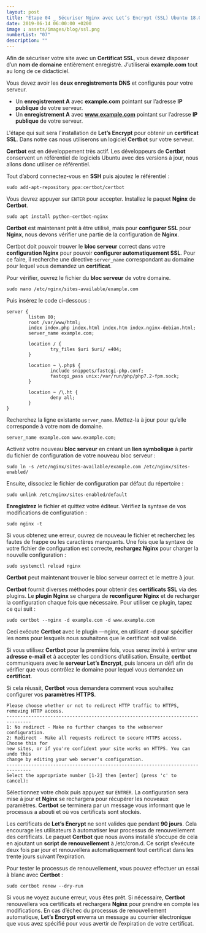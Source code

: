 ```yaml
---
layout: post
title: "Étape 04 _ Sécuriser Nginx avec Let’s Encrypt (SSL) Ubuntu 18.04 LTS"
date: 2019-06-14 06:00:00 +0200
image : assets/images/blog/ssl.png
numberList: "07"
description: ""
---
```


Afin de sécuriser votre site avec un **Certificat SSL**, vous devez disposer d’un **nom de domaine** entièrement enregistré. J’utiliserai **example.com** tout au long de ce didacticiel.

Vous devez avoir les **deux enregistrements DNS** et configurés pour votre serveur. 

- Un **enregistrement A** avec **example.com** pointant sur l’adresse **IP publique** de votre serveur.
- Un **enregistrement A** avec **www.example.com** pointant sur l’adresse **IP publique** de votre serveur.

L'étape qui suit sera l'installation de **Let’s Encrypt** pour obtenir un **certificat SSL**. Dans notre cas nous utiliserons un logiciel **Certbot** sur votre serveur.

**Certbot** est en développement très actif. Les développeurs de **Certbot** conservent un référentiel de logiciels Ubuntu avec des versions à jour, nous allons donc utiliser ce référentiel.

Tout d’abord connectez-vous en **SSH** puis ajoutez le référentiel :

``` 
sudo add-apt-repository ppa:certbot/certbot
```

Vous devrez appuyer sur `ENTER` pour accepter.
Installez le paquet **Nginx** de **Certbot**.

```
sudo apt install python-certbot-nginx
```

**Certbot** est maintenant prêt à être utilisé, mais pour **configurer SSL** pour **Nginx**, nous devons vérifier une partie de la configuration de **Nginx**.

Certbot doit pouvoir trouver le **bloc serveur** correct dans votre **configuration Nginx** pour pouvoir **configurer automatiquement SSL**. Pour ce faire, il recherche une directive `server_name` correspondant au domaine pour lequel vous demandez un **certificat**.

Pour vérifier, ouvrez le fichier du **bloc serveur** de votre domaine.

```
sudo nano /etc/nginx/sites-available/example.com
```

Puis insérez le code ci-dessous : 

```
server {
        listen 80;
        root /var/www/html;
        index index.php index.html index.htm index.nginx-debian.html;
        server_name example.com;

        location / {
                try_files $uri $uri/ =404;
        }

        location ~ \.php$ {
                include snippets/fastcgi-php.conf;
                fastcgi_pass unix:/var/run/php/php7.2-fpm.sock;
        }

        location ~ /\.ht {
                deny all;
        }
}
```

Recherchez la ligne existante `server_name`.
Mettez-la à jour pour qu’elle corresponde à votre nom de domaine.

```
server_name example.com www.example.com;
```

Activez votre nouveau **bloc serveur** en créant un **lien symbolique** à partir du fichier de configuration de votre nouveau bloc serveur : 

```
sudo ln -s /etc/nginx/sites-available/example.com /etc/nginx/sites-enabled/
```

Ensuite, dissociez le fichier de configuration par défaut du répertoire :

```
sudo unlink /etc/nginx/sites-enabled/default
```

**Enregistrez** le fichier et quittez votre éditeur. Vérifiez la syntaxe de vos modifications de configuration :

```
sudo nginx -t
```

Si vous obtenez une erreur, ouvrez de nouveau le fichier et recherchez les fautes de frappe ou les caractères manquants. Une fois que la syntaxe de votre fichier de configuration est correcte, **rechargez Nginx** pour charger la nouvelle configuration :

```
sudo systemctl reload nginx
```

**Certbot** peut maintenant trouver le bloc serveur correct et le mettre à jour.

**Certbot** fournit diverses méthodes pour obtenir des **certificats SSL** via des plugins. Le **plugin Nginx** se chargera de **reconfigurer Nginx** et de recharger la configuration chaque fois que nécessaire. Pour utiliser ce plugin, tapez ce qui suit :

```
sudo certbot --nginx -d example.com -d www.example.com
```

Ceci exécute **Certbot** avec le plugin —nginx, en utilisant -d pour spécifier les noms pour lesquels nous souhaitons que le certificat soit valide.

Si vous utilisez **Certbot** pour la première fois, vous serez invité à entrer une **adresse e-mail** et à accepter les conditions d’utilisation. Ensuite, **certbot** communiquera avec le **serveur Let’s Encrypt**, puis lancera un défi afin de vérifier que vous contrôlez le domaine pour lequel vous demandez un **certificat**.

Si cela réussit, **Certbot** vous demandera comment vous souhaitez configurer vos **paramètres HTTPS**.

```
Please choose whether or not to redirect HTTP traffic to HTTPS, removing HTTP access.
-------------------------------------------------------------------------------
1: No redirect - Make no further changes to the webserver configuration.
2: Redirect - Make all requests redirect to secure HTTPS access. Choose this for
new sites, or if you're confident your site works on HTTPS. You can undo this
change by editing your web server's configuration.
-------------------------------------------------------------------------------
Select the appropriate number [1-2] then [enter] (press 'c' to cancel):
```

Sélectionnez votre choix puis appuyez sur `ENTRER`. La configuration sera mise à jour et **Nginx** se rechargera pour récupérer les nouveaux paramètres. **Certbot** se terminera par un message vous informant que le processus a abouti et où vos certificats sont stockés.

Les certificats de **Let’s Encrypt** ne sont valides que pendant **90 jours**. Cela encourage les utilisateurs à automatiser leur processus de renouvellement des certificats. Le paquet **Certbot** que nous avons installé s’occupe de cela en ajoutant un **script de renouvellement** à /etc/cron.d. Ce script s’exécute deux fois par jour et renouvellera automatiquement tout certificat dans les trente jours suivant l’expiration.

Pour tester le processus de renouvellement, vous pouvez effectuer un essai à blanc avec **Certbot** :

```
sudo certbot renew --dry-run
```

Si vous ne voyez aucune erreur, vous êtes prêt. Si nécessaire, **Certbot** renouvellera vos certificats et rechargera **Nginx** pour prendre en compte les modifications. En cas d’échec du processus de renouvellement automatique, **Let’s Encrypt** enverra un message au courrier électronique que vous avez spécifié pour vous avertir de l’expiration de votre certificat.
